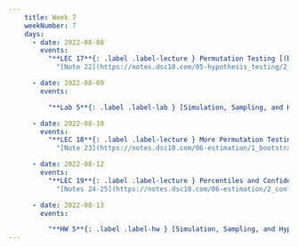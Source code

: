 ```yaml
---
    title: Week 7
    weekNumber: 7
    days:
      - date: 2022-08-08
        events:
          "**LEC 17**{: .label .label-lecture } Permutation Testing [(blank)](http://datahub.ucsd.edu/user-redirect/git-sync?repo=https://github.com/dsc-courses/dsc10-2022-su&subPath=lectures/lec17/lec17-live.ipynb) [(complete)](http://datahub.ucsd.edu/user-redirect/git-sync?repo=https://github.com/dsc-courses/dsc10-2022-su&subPath=lectures/lec17/lec17-live.ipynb)":
            "[Note 22](https://notes.dsc10.com/05-hypothesis_testing/2_permutation_tests.html)"

      - date: 2022-08-09
        events:

          "**Lab 5**{: .label .label-lab } [Simulation, Sampling, and Hypothesis Testing](http://datahub.ucsd.edu/user-redirect/git-sync?repo=https://github.com/dsc-courses/dsc10-2022-su&subPath=labs/lab5/lab5.ipynb)":

      - date: 2022-08-10
        events:
          "**LEC 18**{: .label .label-lecture } More Permutation Testing, Causality, and Bootstrapping [(blank)](http://datahub.ucsd.edu/user-redirect/git-sync?repo=https://github.com/dsc-courses/dsc10-2022-su&subPath=lectures/lec18/lec18-live.ipynb)":
            "[Note 23](https://notes.dsc10.com/06-estimation/1_bootstrap.html)"

      - date: 2022-08-12
        events:
          "**LEC 19**{: .label .label-lecture } Percentiles and Confidence Intervals":
            "[Notes 24-25](https://notes.dsc10.com/06-estimation/2_confidence_intervals.html)"

      - date: 2022-08-13
        events:

          "**HW 5**{: .label .label-hw } [Simulation, Sampling, and Hypothesis Testing](http://datahub.ucsd.edu/user-redirect/git-sync?repo=https://github.com/dsc-courses/dsc10-2022-su&subPath=homeworks/hw5/hw5.ipynb)":
---
```

